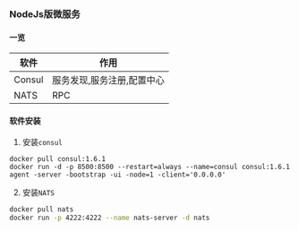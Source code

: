 ### NodeJs版微服务

#### 一览
| 软件      | 作用 |
| ----------- | ----------- |
| Consul      | 服务发现,服务注册,配置中心       |
| NATS   | RPC        |
#### 软件安装
1. 安装`consul`
```shell
docker pull consul:1.6.1
docker run -d -p 8500:8500 --restart=always --name=consul consul:1.6.1 agent -server -bootstrap -ui -node=1 -client='0.0.0.0'
```
2. 安装`NATS`
``` sh
docker pull nats
docker run -p 4222:4222 --name nats-server -d nats
```
